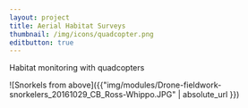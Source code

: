 ```yaml
---
layout: project
title: Aerial Habitat Surveys
thumbnail: /img/icons/quadcopter.png
editbutton: true
---
```


Habitat monitoring with quadcopters

![Snorkels from above]({{"img/modules/Drone-fieldwork-snorkelers_20161029_CB_Ross-Whippo.JPG" | absolute_url }})

